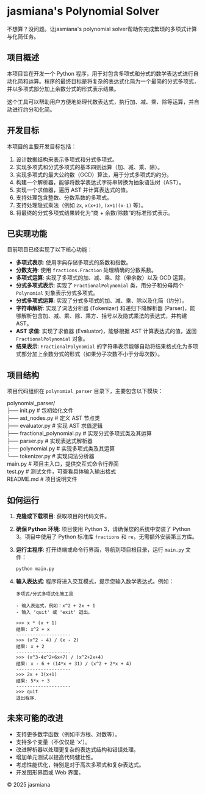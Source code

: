 # jasmiana's Polynomial Solver

不想算？没问题。让jasmiana's polynomial solver帮助你完成繁琐的多项式计算与化简任务。

## 项目概述

本项目旨在开发一个 Python 程序，用于对包含多项式和分式的数学表达式进行自动化简和运算。程序的最终目标是将复杂的表达式化简为一个最简的分式多项式，并以多项式部分加上余数分式的形式表示结果。

这个工具可以帮助用户方便地处理代数表达式，执行加、减、乘、除等运算，并自动进行约分和化简。

## 开发目标

本项目的主要开发目标包括：

1.  设计数据结构来表示多项式和分式多项式。
2.  实现多项式和分式多项式的基本四则运算（加、减、乘、除）。
3.  实现多项式的最大公约数（GCD）算法，用于分式多项式的约分。
4.  构建一个解析器，能够将数学表达式字符串转换为抽象语法树（AST）。
5.  实现一个求值器，遍历 AST 并计算表达式的值。
6.  支持处理包含整数、分数系数的多项式。
7.  支持处理隐式乘法（例如 `2x`, `x(x+1)`, `(x+1)(x-1)` 等）。
8.  将最终的分式多项式结果转化为“商 + 余数/除数”的标准形式表示。

## 已实现功能

目前项目已经实现了以下核心功能：

*   **多项式表示**: 使用字典存储多项式的系数和指数。
*   **分数支持**: 使用 `fractions.Fraction` 处理精确的分数系数。
*   **多项式运算**: 实现了多项式的加、减、乘、除（带余数）以及 GCD 运算。
*   **分式多项式表示**: 实现了 `FractionalPolynomial` 类，用分子和分母两个 `Polynomial` 对象表示分式多项式。
*   **分式多项式运算**: 实现了分式多项式的加、减、乘、除以及化简（约分）。
*   **字符串解析**: 实现了词法分析器 (Tokenizer) 和递归下降解析器 (Parser)，能够解析包含加、减、乘、除、乘方、括号以及隐式乘法的表达式，并构建 AST。
*   **AST 求值**: 实现了求值器 (Evaluator)，能够根据 AST 计算表达式的值，返回 `FractionalPolynomial` 对象。
*   **结果表示**: `FractionalPolynomial` 的字符串表示能够自动将结果格式化为多项式部分加上余数分式的形式（如果分子次数不小于分母次数）。

## 项目结构

项目代码组织在 `polynomial_parser` 目录下，主要包含以下模块：


polynomial_parser/                                        <br>
├── init.py # 包初始化文件                                <br>
├── ast_nodes.py # 定义 AST 节点类                        <br>
├── evaluator.py # 实现 AST 求值逻辑                      <br>
├── fractional_polynomial.py # 实现分式多项式类及其运算    <br>
├── parser.py # 实现表达式解析器                           <br>
├── polynomial.py # 实现多项式类及其运算                   <br>
└── tokenizer.py # 实现词法分析器                          <br>
main.py # 项目主入口，提供交互式命令行界面                 <br>
test.py # 测试文件，可查看具体输入输出格式                 <br>
README.md # 项目说明文件                                  <br>  


## 如何运行

1.  **克隆或下载项目**: 获取项目的代码文件。
2.  **确保 Python 环境**: 项目使用 Python 3，请确保您的系统中安装了 Python 3。项目中使用了 Python 标准库 `fractions` 和 `re`，无需额外安装第三方库。
3.  **运行主程序**: 打开终端或命令行界面，导航到项目根目录，运行 `main.py` 文件：

    ```bash
    python main.py
    ```

4.  **输入表达式**: 程序将进入交互模式，提示您输入数学表达式。例如：

    ```
    多项式/分式多项式化简工具
    
    - 输入表达式，例如：x^2 + 2x + 1
    - 输入 'quit' 或 'exit' 退出。
    
    >>> x * (x + 1)
    结果: x^2 + x
    --------------------
    >>> (x^2 - 4) / (x - 2)
    结果: x + 2
    --------------------
    >>> (x^3-4x^2+6x+7) / (x^2+2x+4)
    结果: x - 6 + (14*x + 31) / (x^2 + 2*x + 4)
    --------------------
    >>> 2x + 3(x+1)
    结果: 5*x + 3
    --------------------
    >>> quit
    退出程序.
    ```



## 未来可能的改进

*   支持更多数学函数（例如平方根、对数等）。
*   支持多个变量（不仅仅是 'x'）。
*   改进解析器以处理更复杂的表达式结构和错误处理。
*   增加单元测试以提高代码健壮性。
*   考虑性能优化，特别是对于高次多项式和复杂表达式。
*   开发图形界面或 Web 界面。


© 2025 jasmiana
